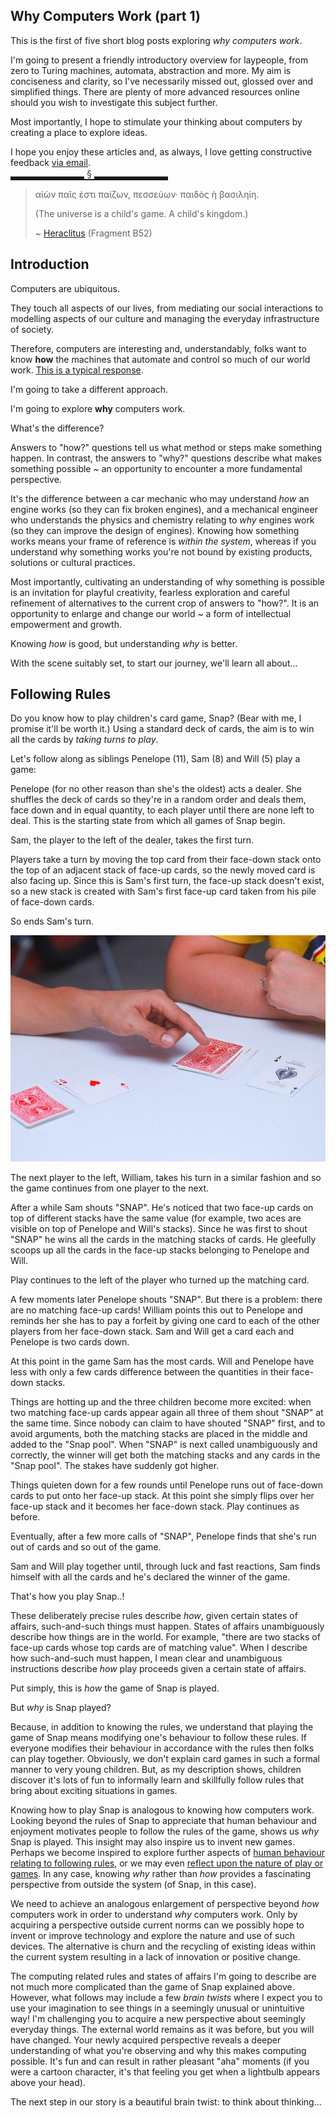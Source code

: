 <!--
.. title: Why Computers Work: An Introduction and Following Rules
.. slug: why-computers-1
.. date: 2021-05-03 09:00:00 UTC+01:00
.. status: private
.. tags: 
.. category: 
.. link: 
.. description: 
.. type: text
.. author: Nicholas H.Tollervey
-->

<style>
.section_break {
    border: none;
    border-bottom: 1px solid black;
    width: 50%;
    color: #333;
    overflow: visible;
    text-align: center;
    height: 5px;
}

.section_break:after {
    background: #fff;
    content: '§';
    padding: 0 4px;
    position: relative;
    top: -13px;
}
</style>

## Why Computers Work (part 1) 

This is the first of five short blog posts exploring _why computers work_.

I'm going to present a friendly introductory overview for laypeople, from zero
to Turing machines, automata, abstraction and more. My aim is conciseness and
clarity, so I've necessarily missed out, glossed over and simplified things.
There are plenty of more advanced resources online should you wish to
investigate this subject further.

Most importantly, I hope to stimulate your thinking about computers by creating
a place to explore ideas.

I hope you enjoy these articles and, as always, I love getting constructive
feedback [via email](/contact).

<hr class="section_break"/>

> αἰὼν παῖς ἐστι παίζων, πεσσεύων· παιδὸς ἡ βασιληίη.
>
> (The universe is a child's game. A child's kingdom.)
>
> ~ [Heraclitus](https://plato.stanford.edu/entries/heraclitus/) (Fragment B52)

## Introduction

Computers are ubiquitous.

They touch all aspects of our lives, from mediating our social interactions to
modelling aspects of our culture and managing the everyday infrastructure of
society.

Therefore, computers are interesting and, understandably, folks want to know
**how** the machines that automate and control so much of our world work.
[This is a typical response](https://www.youtube.com/watch?v=tpIctyqH29Q).

I'm going to take a different approach.

I'm going to explore **why** computers work.

What's the difference?

Answers to "how?" questions tell us what method or steps make something happen.
In contrast, the answers to "why?" questions describe what makes something
possible ~ an opportunity to encounter a more fundamental perspective.

It's the difference between a car mechanic who may understand *how* an engine
works (so they can fix broken engines), and a mechanical engineer who
understands the physics and chemistry relating to *why* engines work (so they
can improve the design of engines). Knowing how something works means your
frame of reference is *within the system*, whereas if you understand why
something works you're not bound by existing products, solutions or cultural
practices.

Most importantly, cultivating an understanding of why something is possible is
an invitation for playful creativity, fearless exploration and careful
refinement of alternatives to the current crop of answers to "how?". It is an
opportunity to enlarge and change our world ~ a form of intellectual
empowerment and growth.

Knowing _how_ is good, but understanding _why_ is better.

With the scene suitably set, to start our journey, we'll learn all about...

## Following Rules

Do you know how to play children's card game, Snap? (Bear with me, I promise
it'll be worth it.) Using a standard deck of cards, the aim is to win all the
cards by _taking turns to play_.

Let's follow along as siblings Penelope (11), Sam (8) and Will (5) play a game:

Penelope (for no other reason than she's the oldest) acts a dealer. She
shuffles the deck of cards so they're in a random order and deals them, face
down and in equal quantity, to each player until there are none left to deal.
This is the starting state from which all games of Snap begin.

Sam, the player to the left of the dealer, takes the first turn.

Players take a turn by moving the top card from their face-down stack onto the
top of an adjacent stack of face-up cards, so the newly moved card is also
facing up. Since this is Sam's first turn, the face-up stack doesn't exist,
so a new stack is created with Sam's first face-up card taken from his pile of
face-down cards.

So ends Sam's turn.

![Snap!](/images/snap.jpg)

The next player to the left, William, takes his turn in a similar fashion and
so the game continues from one player to the next.

After a while Sam shouts "SNAP". He's noticed that two face-up cards on top of
different stacks have the same value (for example, two aces are visible on top
of Penelope and Will's stacks). Since he was first to shout "SNAP" he wins all
the cards in the matching stacks of cards. He gleefully scoops up all the cards
in the face-up stacks belonging to Penelope and Will.

Play continues to the left of the player who turned up the matching card.

A few moments later Penelope shouts "SNAP". But there is a problem: there are
no matching face-up cards! William points this out to Penelope and reminds her
she has to pay a forfeit by giving one card to each of the other players from
her face-down stack. Sam and Will get a card each and Penelope is two cards
down.

At this point in the game Sam has the most cards. Will and Penelope have less
with only a few cards difference between the quantities in their face-down
stacks.

Things are hotting up and the three children become more excited: when two
matching face-up cards appear again all three of them shout "SNAP" at the same
time. Since nobody can claim to have shouted "SNAP" first, and to avoid
arguments, both the matching stacks are placed in the middle and added to the
"Snap pool". When "SNAP" is next called unambiguously and correctly, the winner
will get both the matching stacks and any cards in the "Snap pool". The stakes
have suddenly got higher.

Things quieten down for a few rounds until Penelope runs out of face-down cards
to put onto her face-up stack. At this point she simply flips over her face-up
stack and it becomes her face-down stack. Play continues as before.

Eventually, after a few more calls of "SNAP", Penelope finds that she's run out
of cards and so out of the game.

Sam and Will play together until, through luck and fast reactions, Sam finds
himself with all the cards and he's declared the winner of the game.

That's how you play Snap..!

These deliberately precise rules describe *how*, given certain states of
affairs, such-and-such things must happen. States of affairs unambiguously
describe how things are in the world. For example, "there are two stacks of
face-up cards whose top cards are of matching value". When I describe how
such-and-such must happen, I mean clear and unambiguous instructions describe
*how* play proceeds given a certain state of affairs.

Put simply, this is *how* the game of Snap is played.

But *why* is Snap played?

Because, in addition to knowing the rules, we understand that playing the game
of Snap means modifying one's behaviour to follow these rules. If everyone
modifies their behaviour in accordance with the rules then folks can play
together. Obviously, we don't explain card games in such a formal manner to
very young children. But, as my description shows, children discover it's lots
of fun to informally learn and skillfully follow rules that bring about
exciting situations in games.

Knowing how to play Snap is analogous to knowing how computers work. Looking
beyond the rules of Snap to appreciate that human behaviour and enjoyment
motivates people to follow the rules of the game, shows us _why_ Snap is
played. This insight may also inspire us to invent new games. Perhaps we become
inspired to explore further aspects of [human behaviour relating to following
rules](https://en.wikipedia.org/wiki/Milgram_experiment), or we may even
[reflect upon the nature of play or games](https://theoryoffun.com/). In any
case, knowing *why* rather than *how* provides a fascinating perspective from
outside the system (of Snap, in this case).

We need to achieve an analogous enlargement of perspective beyond _how_
computers work in order to understand _why_ computers work. Only by acquiring a
perspective outside current norms can we possibly hope to invent or improve
technology and explore the nature and use of such devices. The alternative is
churn and the recycling of existing ideas within the current system resulting
in a lack of innovation or positive change.

The computing related rules and states of affairs I'm going to describe are not
much more complicated than the game of Snap explained above. However, what
follows may include a few *brain twists* where I expect you to use your
imagination to see things in a seemingly unusual or unintuitive way! I'm
challenging you to acquire a new perspective about seemingly everyday things.
The external world remains as it was before, but you will have changed. Your
newly acquired perspective reveals a deeper understanding of what you're
observing and why this makes computing possible. It's fun and can result in
rather pleasant "aha" moments (if you were a cartoon character, it's that
feeling you get when a lightbulb appears above your head).

The next step in our story is a beautiful brain twist: to think about
thinking...
